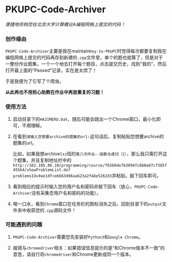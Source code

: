 # PKUPC-Code-Archiver

*便捷地存档您在北京大学计算概论A编程网格上提交的代码！*

### 创作缘由

`PKUPC-Code-Archiver`主要是我在maintain`Key-to-PKUPC`时觉得每次都要复制我在编程网格上提交的代码再存到新建的`.cpp`文件里，单个的题也就算了，但是对于一整份作业题集，一个一个地去打开每个题目，点击提交历史，找到“我的”，然后打开最上面的“Passed”记录，实在是太烦了！

于是我便为了它写了个爬虫。

**从此再也不用担心助教在作业中再放重复的习题！**

### 使用方法

1. 启动目录下的`HAJIMERU.bat`，随后可能会跳出一个Chrome窗口，最小化即可，不用理睬。

2. 在看到`请输入您想要archive的题集的url:`这句话后，复制粘贴您想要archive的题集的url。

   比如，如果我想archive`lxz`班的`第八次作业--函数与递归（1）`，那么我只需打开这个题集，并且复制地址栏中的`http://162.105.86.10/programming/course/f6560de763094fc6b6e67cf385f45564/showProblemList.do?problemsId=9ae1dfceb663496aa623a2f48e5262d3`并粘贴，敲下回车即可。

3. 看到相应的提示时输入您的用户名和密码并敲下回车（放心，`PKUPC-Code-Archiver`没有采集您用户名和密码的功能）。

4. 喝一口水，看到`Chrome`窗口在任务栏的图标消失之后，回到目录下的`output`文件夹中收获您的`.cpp`源码文件！

### 可能遇到的问题

1. `PKUPC-Code-Archiver`需要您先安装好`Python3`和`Google Chrome`。

2. 报错与`chromedriver`相关：如果错误信息提示的是“和Chrome版本不一致”的意思，请自行将`chromedriver`和Chrome更新成同一个版本。